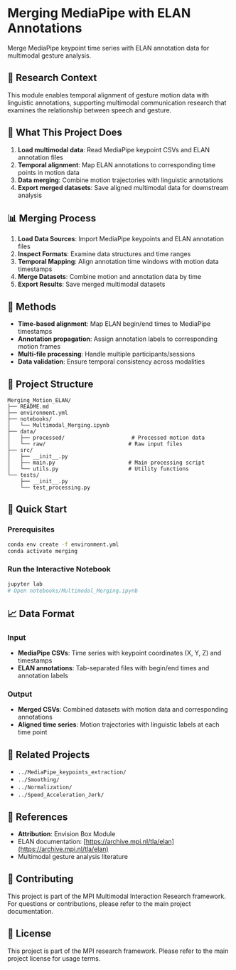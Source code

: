 # Merging MediaPipe with ELAN Annotations

Merge MediaPipe keypoint time series with ELAN annotation data for multimodal gesture analysis.

## 🔬 Research Context

This module enables temporal alignment of gesture motion data with linguistic annotations, supporting multimodal communication research that examines the relationship between speech and gesture.

## 🎯 What This Project Does

1. **Load multimodal data**: Read MediaPipe keypoint CSVs and ELAN annotation files
2. **Temporal alignment**: Map ELAN annotations to corresponding time points in motion data
3. **Data merging**: Combine motion trajectories with linguistic annotations
4. **Export merged datasets**: Save aligned multimodal data for downstream analysis

## 📊 Merging Process

1. **Load Data Sources**: Import MediaPipe keypoints and ELAN annotation files
2. **Inspect Formats**: Examine data structures and time ranges
3. **Temporal Mapping**: Align annotation time windows with motion data timestamps
4. **Merge Datasets**: Combine motion and annotation data by time
5. **Export Results**: Save merged multimodal datasets

## 🔧 Methods

- **Time-based alignment**: Map ELAN begin/end times to MediaPipe timestamps
- **Annotation propagation**: Assign annotation labels to corresponding motion frames
- **Multi-file processing**: Handle multiple participants/sessions
- **Data validation**: Ensure temporal consistency across modalities

## 📁 Project Structure

```
Merging_Motion_ELAN/
├── README.md
├── environment.yml
├── notebooks/
│   └── Multimodal_Merging.ipynb
├── data/
│   ├── processed/                     # Processed motion data
│   └── raw/                          # Raw input files
├── src/
│   ├── __init__.py
│   ├── main.py                       # Main processing script
│   └── utils.py                      # Utility functions
└── tests/
    ├── __init__.py
    └── test_processing.py
```

## 🚀 Quick Start

### Prerequisites

```bash
conda env create -f environment.yml
conda activate merging
```

### Run the Interactive Notebook

```bash
jupyter lab
# Open notebooks/Multimodal_Merging.ipynb
```


## 📈 Data Format

### Input
- **MediaPipe CSVs**: Time series with keypoint coordinates (X, Y, Z) and timestamps
- **ELAN annotations**: Tab-separated files with begin/end times and annotation labels

### Output
- **Merged CSVs**: Combined datasets with motion data and corresponding annotations
- **Aligned time series**: Motion trajectories with linguistic labels at each time point

## 🔗 Related Projects

- `../MediaPipe_keypoints_extraction/`
- `../Smoothing/`
- `../Normalization/`
- `../Speed_Acceleration_Jerk/`

## 📖 References

- **Attribution**: Envision Box Module
- ELAN documentation: [https://archive.mpi.nl/tla/elan](https://archive.mpi.nl/tla/elan)
- Multimodal gesture analysis literature

## 🤝 Contributing

This project is part of the MPI Multimodal Interaction Research framework. For questions or contributions, please refer to the main project documentation.

## 📄 License

This project is part of the MPI research framework. Please refer to the main project license for usage terms.